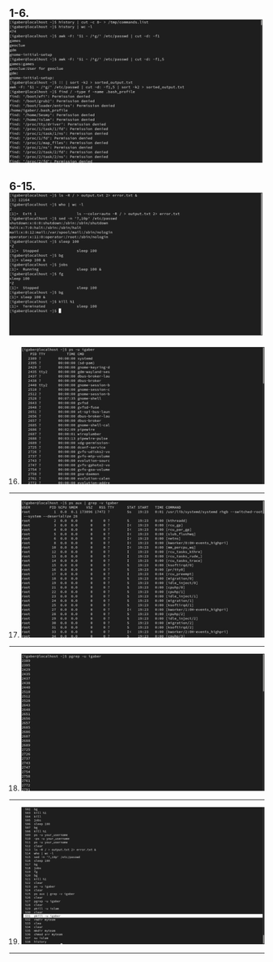 1-6. <img src="./lab4_1-6.png" width="500" /> </br>
---------------------------------------------------------------------------
6-15. <img src="./lab 4_6-15.png" width="500" /> </br>
---------------------------------------------------------------------------
16. <img src="./lab 4_16.png" width="500" /> </br>
---------------------------------------------------------------------------
17. <img src="./lab 4_17.png" width="500" /> </br>
---------------------------------------------------------------------------
18. <img src="./lab 4_18.png" width="500" /> </br>
---------------------------------------------------------------------------
19. <img src="./lab 4_19.png" width="500" /> </br>
---------------------------------------------------------------------------

